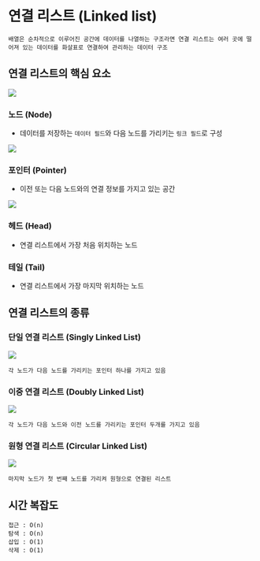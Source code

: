 # 연결 리스트 (Linked list)

````
배열은 순차적으로 이루어진 공간에 데이터를 나열하는 구조라면 연결 리스트는 여러 곳에 떨어져 있는 데이터를 화살표로 연결하여 관리하는 데이터 구조
````

## 연결 리스트의 핵심 요소

![](https://i.imgur.com/TZTFdOS.png)

### 노드 (Node)
- 데이터를 저장하는 `데이터 필드`와 다음 노드를 가리키는 `링크 필드`로 구성

![](https://i.imgur.com/6R3Gqll.png)

### 포인터 (Pointer)
- 이전 또는 다음 노드와의 연결 정보를 가지고 있는 공간

![](https://i.imgur.com/Hcp8HBg.png)

### 헤드 (Head)
- 연결 리스트에서 가장 처음 위치하는 노드

### 테일 (Tail)
- 연결 리스트에서 가장 마지막 위치하는 노드

## 연결 리스트의 종류



### 단일 연결 리스트 (Singly Linked List)

![](https://i.imgur.com/PrLwoht.png)

````
각 노드가 다음 노드를 가리키는 포인터 하나를 가지고 있음
````

### 이중 연결 리스트 (Doubly Linked List)

![](https://i.imgur.com/5NdsNz6.png)

````
각 노드가 다음 노드와 이전 노드를 가리키는 포인터 두개를 가지고 있음
````

### 원형 연결 리스트 (Circular Linked List)

![](https://i.imgur.com/8hJdNOx.png)

````
마지막 노드가 첫 번째 노드를 가리켜 원형으로 연결된 리스트
````

## 시간 복잡도

````
접근 : O(n)
탐색 : O(n)
삽입 : O(1)
삭제 : O(1)
````
